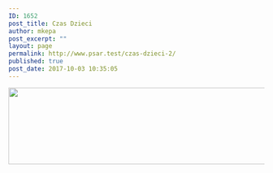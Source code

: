 ```yaml
---
ID: 1652
post_title: Czas Dzieci
author: mkepa
post_excerpt: ""
layout: page
permalink: http://www.psar.test/czas-dzieci-2/
published: true
post_date: 2017-10-03 10:35:05
---
```

<a href="http://www.psar.test/wp-content/uploads/2017/10/CZASDZICI.png"><img class="alignnone size-full wp-image-1656" src="http://www.psar.test/wp-content/uploads/2017/10/czasdzieci.png" alt="" width="966" height="151" /></a>